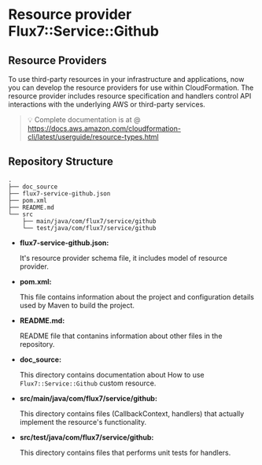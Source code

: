 # Resource provider Flux7::Service::Github

## Resource Providers

To use third-party resources in your infrastructure and applications, now you can develop the resource providers for use within CloudFormation. The resource provider includes resource specification and handlers control API interactions with the underlying AWS or third-party services. 

> :bulb: Complete documentation is at @ https://docs.aws.amazon.com/cloudformation-cli/latest/userguide/resource-types.html

## Repository Structure
```
.
├── doc_source
├── flux7-service-github.json
├── pom.xml
├── README.md
└── src
    ├── main/java/com/flux7/service/github
    └── test/java/com/flux7/service/github

```
- **flux7-service-github.json:**
    
    It's resource provider schema file, it includes model of resource provider.
    
- **pom.xml:**
    
    This file contains information about the project and configuration details used by Maven to build the project.

- **README.md:**

    README file that contanins information about other files in the repository.

- **doc_source:**
    
    This directory contains documentation about How to use `Flux7::Service::Github` custom resource.

- **src/main/java/com/flux7/service/github:**

    This directory contains files (CallbackContext, handlers) that actually implement the resource's functionality.

- **src/test/java/com/flux7/service/github:**

    This directory contains files that performs unit tests for handlers.

